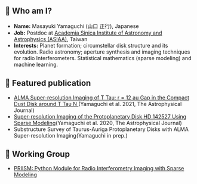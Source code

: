 ## 🔭 Who am I?
- **Name:** Masayuki Yamaguchi (山口 正行), Japanese
- **Job:** Postdoc at [Academia Sinica Institute of Astronomy and Astrophysics (ASIAA)](http://www.asiaa.sinica.edu.tw/index.php), Taiwan
- **Interests:** Planet formation; circumstellar disk structure and its evolution. Radio astronomy; aperture synthesis and imaging techniques for radio Interferometers. Statistical mathematics (sparse modeling) and machine learning.

## :mag_right: Featured publication
- [ALMA Super-resolution Imaging of T Tau: r = 12 au Gap in the Compact Dust Disk around T Tau N
](https://iopscience.iop.org/article/10.3847/1538-4357/ac2bfd)(Yamaguchi et al. 2021, The Astrophysical Journal)
- [Super-resolution Imaging of the Protoplanetary Disk HD 142527 Using Sparse Modeling](https://iopscience.iop.org/article/10.3847/1538-4357/ab899f)(Yamaguchi et al. 2020, The Astrophysical Journal)
- Substructure Survey of Taurus-Auriga Protoplanetary Disks with ALMA Super-resolution Imaging(Yamaguchi in prep.)

## :mag_right: Working Group
- [PRIISM: Python Module for Radio Interferometry Imaging with Sparse Modeling](https://github.com/tnakazato/priism)
